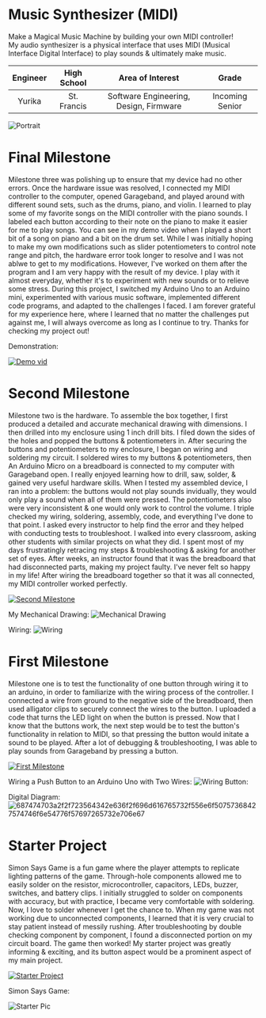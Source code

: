 ﻿# Music Synthesizer (MIDI) 
Make a Magical Music Machine by building your own MIDI controller!                                                   
My audio synthesizer is a physical interface that uses MIDI (Musical Interface Digital Interface) to play sounds & ultimately make music.  


| **Engineer** | **High School** | **Area of Interest** | **Grade** |
|:--:|:--:|:--:|:--:|
| Yurika | St. Francis | Software Engineering, Design, Firmware | Incoming Senior

![Portrait](https://lh3.googleusercontent.com/bTp0AiLGtaWN5LEsOcr4-tUic1JASa9bRcN80uTFBZRd3FzAorullO4BDTn4-_FeCWjGeomj8D1N_nDV9DyPCqrcqhhAE-YvZFN4JsW0-XPixBHbhTbzMr2Gj23d0f0_RLh1G2S33Tx_PrYj564hzIFTuoAkg30aMF6MArZbigC12Vkf_Dhi6TLlKPG5lSp45M57gZWPZLri6tF4OI9nBFFedYZeY8-ei4kSGS_2tTciTEEbZxB7Av0MpWOAHHq00nL37SwfzxZAYz_BEie-J4vWsH8FgObdyPJpMJXBS_hnJlOHCBq_HWH25bpreKMSIRYlZXVCcbko6fl27F9jE2SGatqijtIV1ap0seq1hjPoLc3vhFkqX9bc05FF6oMv22p5RqZoXJTD0T38V9P_XsLcd9LQM3wqeGFpD_02Su8mYnwhdk26HcJAfEkxEv9A1gQ81awIHAzEzzq5fk85BS7luQJa7mjI4bQEhmNK26to5_ClSAKuyf3-0mg6o3juJJOoQjDhAii13QH-gtfg5GdMz0YzQB0t7n3EX5wWoT9B64Z4PLAgPvdl3SsCw96TiJySq5Hsqm_ZA6DGJMazffY71t6W3_hNLwHSmyxdi5qzgAwUejHba7Zthh_qZwTfgb94-WS5WkTnRYJ8D04HCOroLOQ9EBj_2O7ZGII44s5NhO4cR5Kt7wxnU1Dxye-vdCJlrmtnZMPE3fR6tohODf3116wXuyGKfzo7R4_TAYf7dJG_Jk2NaVaWYlnJTr_waZJg6uq1Fe4KQ7Z05fQhWu8dJGxkIXD7A4K8Jbu7EqmuuhaeLbJrpztIOfVS520fl9nOMJn2l_VoXxUV5P03kb6iz0gVA6y3W9HnSFMRicDu8UcDJI3nX9lYfFocgYyGGFtn9CGG1x9E2jQPWP3wLaEDCv-j5dDr0XwgRO2MYG5Xrn3316ItzlWHqRe1qH537IzRJA2fsqlvQg=w1314-h1066-no?authuser=1)

# Final Milestone
Milestone three was polishing up to ensure that my device had no other errors. Once the hardware issue was resolved, I connected my MIDI controller to the computer, opened Garageband, and played around with different sound sets, such as the drums, piano, and violin. I learned to play some of my favorite songs on the MIDI controller with the piano sounds. I labeled each button according to their note on the piano to make it easier for me to play songs. You can see in my demo video when I played a short bit of a song on piano and a bit on the drum set. While I was initially hoping to make my own modifications such as slider potentiometers to control note range and pitch, the hardware error took longer to resolve and I was not ablwe to get to my modifications. However, I've worked on them after the program and I am very happy with the result of my device. I play with it almost everyday, whether it's to experiment with new sounds or to relieve some stress. During this project, I switched my Arduino Uno to an Arduino mini, experimented with various music software, implemented different code programs, and adapted to the challenges I faced. I am forever grateful for my experience here, where I learned that no matter the challenges put against me, I will always overcome as long as I continue to try. Thanks for checking my project out!  

Demonstration: 

[![Demo vid](https://lh3.googleusercontent.com/1UbYTN6cB_gxtPxWrGS-WsBG52upLTd9Lrmp5ra5GNT8u1Uo_lfAELGf0kc3LzjtltbqkbNEnE2CWkBnEotxDGB5Dlvpiw-9Z-XqY_eVcmnk2Xafw4L8eam2259iTdhHaVRBORCzuQIIddgW3Aw16WHYu6DPq-WdEwq5jDfF9eoeDvGceN-7GDXmjhLiuU9zdlGaSqVKAfz2X0Jsh2N9PAoF4AKhg-cPSGbfqdPfBvPh1_pXydNBFhLcO4_mMNNezjQ0Bnm0Bll7mE2T6M14SnvNETq6gFZKezlnypLeaoKvZLisI4NEttgSzsGeN1pwg31LoZ4J_XtqflkKbRS3nBtpljmEfGkoZzEJLplJrNtDKs2JJPtB8E3K2ALhOVdElvAQUQyeCilqQZueHjCNCgmVENcKGAnEM2zxqvp9oocGe6vxkHFcOq-ZsNJ7alovQi6KcDVOLGeNTlNWdQfCPRcPCf19QhWo6SKOtN8qXDMw8CCp30ipdSnuET2R3rBPwmnK9mWjNrq-eY_6sb8iouIUIaxHG3lKv8CWf-9RMooNyTHiR2CG3QFNkOIhMkJ8RbdaAO6K2KDWHtSW_wctmdQZcEAmJ4po7iWK82NcT_zJq-WR1p9Opi7mPT7_OkBEokN2z7QDaaLpKYv6RFzu4iMqjme5ailceNf_V7foSKf29r2TSpyCDG1pMADfcQriCE4ycik1OoBY-inZ96m6MxR1MRHirqPlFdj2sw302UvOpmOm_gsN0SuyMvmDlk8V-WYhQI32977eAg6KnVOcxUINkeb0AMoQoQEb_bC5MiXgt4xELSQVzxWKX9TfXG6C49dbiVrKyIZAQCha5N7Ooyj5RC8MCiUKckDUWk6_Ux1VDpHf2ra6Pp2hmrbX9cKldYyWhpWde1_faUlHmirNluyym6JtkdzbKOlvX_NkDra9UGETsRS7AHLXiINjV6ZEquzzOb7aH3Hg=w2876-h1498-no?authuser=0)](https://www.youtube.com/watch?v=pfR2WAOIaJk)

  
# Second Milestone
Milestone two is the hardware. To assemble the box together, I first produced a detailed and accurate mechanical drawing with dimensions. I then drilled into my enclosure using 1 inch drill bits. I filed down the sides of the holes and popped the buttons & potentiometers in. After securing the buttons and potentiometers to my enclosure, I began on wiring and soldering my circuit. I soldered wires to my buttons & potentiometers, then An Arduino Micro on a breadboard is connected to my computer with Garageband open. I really enjoyed learning how to drill, saw, solder, & gained very useful hardware skills. When I tested my assembled device, I ran into a problem: the buttons would not play sounds invidually, they would only play a sound when all of them were pressed. The potentiometers also were very inconsistent & one would only work to control the volume. I triple checked my wiring, soldering, assembly, code, and everything I've done to that point. I asked every instructor to help find the error and they helped with conducting tests to troubleshoot. I walked into every classroom, asking other students with similar projects on what they did. I spent most of my days frustratingly retracing my steps & troubleshooting & asking for another set of eyes. After weeks, an instructor found that it was the breadboard that had disconnected parts, making my project faulty. I've never felt so happy in my life! After wiring the breadboard together so that it was all connected, my MIDI controller worked perfectly.

[![Second Milestone](https://user-images.githubusercontent.com/69131491/180633882-a8a135a4-8112-457b-ac65-dacbc2dddfa6.jpg)](https://www.youtube.com/watch?v=wraI4bNwx1E)

My Mechanical Drawing:
![Mechanical Drawing](https://user-images.githubusercontent.com/69131491/180633210-ef3e3082-fb48-4936-a99d-cdc1ec0d082f.jpg)

Wiring:
![Wiring](https://lh3.googleusercontent.com/Cm3CYcPJJH5eBncKfLcWSFmRAWCKHxQsvHOj_G0ybGCMHY6NWpt13x9D0FDB2h92pTOiC7uLcfuPly2wadRq12kj104LBNCIoWMuaz96Zt_KB_jt866BKsgzjOfPA-k8xQctod_pQkH4OY4uzV7EIGFE-K_UYBT0o2Z36ydzPpyQRHZYjPINjYFBNyjO_Q3LMPnoOCJSuJOtJjMLs_-7D_C8rrl7qRxwR8evynty2mU3JyTy5EWGiGQ4TJ8O4E_4vSdTpe8UoF4Per72T9nFGbWSQBBSfy5eYEtvadOah6OQbSZSb4mrBeJyUlQTCY106kjiEU83DmH47GTnFA2qOjP6R3dJiAtqfFPR0OZtFg7uARAVeV8sLS3lV1l20QTqlMtoRZd8PrVZJm7fZpW21KmuWFXtsEwM3IWKgIpWv8a5R-VMOljN6kAUm_SxKB223hP0QSCR4_joyFeyr-SOy9YAn4AOBiX0PR_W7gkfV1UaPAusgASPGuJ8pV52Ss0T86daUD91KvJdUezWywF0NCmTngDSqHMzAdMM4rwvAjom0GLo32JfLKm4G3kPcFgOWb-C85zMCaJXcF5_sWOifO3c0Wy4kqIT9r5RG-HM7g12AiBVzKJXpthsFlOMB-w1iCpZPORoCenB0X-slfS500oJQH2FNnvUaY0pyGQT5EY2qoykapqt7o3fxjvAiSO0xP7jjNieV83U9W1b1X0HB312GUepqatpJFngFWubZO8jAPAb2-1UHq4EowULRLlU4bv4ooehUfqUMsByMM_yZnBxe_caCMJP1F7_OF1a5rWRqpWZw8DZrWf2LGX1yVH_JQIea7bUhHrE_t5pLqCPnypDsXKzfx9Feg4XCUti5oSRNtgMwgmf_6ROMDWKMk45EYOcra6935C_7m8qDQR_D4NrtoAISsIj3VSqFL_MhF5JjuurJPrTwcqk3DliwN9y6pgP25OusMQ97w=w1882-h1532-no?authuser=1)

# First Milestone 
Milestone one is to test the functionality of one button through wiring it to an arduino, in order to familiarize with the wiring process of the controller. I connected a wire from ground to the negative side of the breadboard, then used alligator clips to securely connect the wires to the button. I uploaded a code that turns the LED light on when the button is pressed. Now that I know that the buttons work, the next step would be to test the button's functionality in relation to MIDI, so that pressing the button would initate a sound to be played. After a lot of debugging & troubleshooting, I was able to play sounds from Garageband by pressing a button.  

[![First Milestone](https://user-images.githubusercontent.com/69131491/180633779-b83eaee0-87b1-463a-92c9-b7f53a7159a7.jpg)](https://www.youtube.com/watch?v=xcev04r7U3c)

Wiring a Push Button to an Arduino Uno with Two Wires:
![Wiring Button:](https://lh3.googleusercontent.com/vILPb5CYdGHte2COemTp2D_6qcOVAJfbL67xQJ3DgiRc11Ee9EayLIQXg1OWZqswSIKCYc40kBLEuNSdA7Jcx6y6k92kTd2BBm_1f_ssa4LKfFR1YWSMzJLht4aulQzSxd58tl84gWvSYu1ohO_nNtCFAVx0Rq4qqjCX52AoF9b9-ABHXXvjQfyZu-Oh8NDBvKzMM7v3zyaOrcQMo7IgZeuLcvHJFBxZfA7SBQ0dPpUasEYYkECF24Ck--vcME09xQS2rtj56Lo6Bf2vyD-JuIyvQpk9Y8pt6TUR5f8Rwi9VbQWPWQebGLQTf96iCmv8QuvRWmx0huQC3l7pFKpZjev5eLqV4wk7EG5GCjHWvmsjYjFio9HO-_m_eka2MQeEB3o9ioSCaSTCTUyuBFi9Sg14a5rO5MCPfzobH0dWUPzfjYr1oKUeWkgt1Bqn6TRjz330PqljDoLqdBYKNuhsG1X_11Q9veS-o2ubdpenNfEv1SkUvyQvBfG78gH9amxHc0qDWjjQ-i1MAQu5Ggh--qi-i3CDKWxyMSNGEbNp89vBSwABPviG3zyfcu6axF2zsMGiNo7zJ6ObZ5AIR5Suoh20uBhf7-_xHVmUMNdn_bCtBEbUNbBP5nWMFh3nMJD6o9pc2d45QeSYvF_rqwrP86U0KCB_-ao4A3Jrqw2sWNZ63wICrYD-Er5wkDPasVYeiH1D_HNPeLPmz446vAdtQl8GICavDlORHSXJZG89yjcQQoCwn_8uGU7WlQuxmvdtXSXJ07ovR_9dbuybFj3R9K1Ahctdn49cWflhf7acCnufaRiN8wZ1tvF9mLW9XxzKDk6Vug1MqGOlULmieBvGV6fdbb_vlpWGacEc7FNC2_ohI2UPySSnGR6E9-y-rLhs8e2Jd70OjGyeaSMF5PQYwMObYLaxUbXPYI1Ia1Hy66DKMRc4hinDcpvAjboXMeA6cFmG-tMVfFCkIA=w2784-h1379-no?authuser=1)


Digital Diagram:
![687474703a2f2f723564342e636f2f696d616765732f556e6f50757368427574746f6e54776f57697265732e706e67](https://user-images.githubusercontent.com/107583678/176976764-577f580a-b063-4661-919e-fb15f3a44748.png)


# Starter Project
Simon Says Game is a fun game where the player attempts to replicate lighting patterns of the game. Through-hole components allowed me to easily solder on the resistor, microcontroller, capacitors, LEDs, buzzer, switches, and battery clips. I initially struggled to solder on components with accuracy, but with practice, I became very comfortable with soldering. Now, I love to solder whenever I get the chance to. When my game was not working due to unconnected components, I learned that it is very crucial to stay patient instead of messily rushing. After troubleshooting by double checking component by component, I found a disconnected portion on my circuit board. The game then worked! My starter project was greatly informing & exciting, and its button aspect would be a prominent aspect of my main project.  


[![Starter Project](https://lh3.googleusercontent.com/uMjgroLEzz1-oRyDd5tfvssDqr7ZZ0UUlD7hngw1F9HkKccLJGNlje_usi1KS77vND3sCWKqG2nF_PMnfy07iah38ZhYhmu0x3OtYZfEqsB391-fA6cQ2iA7aHUHRO3M7g552N1i1lwlHBlgJICb_YfnMDEx8h9MSa8e180zUEt-1coHf3EpxEXMZtkad8sRxIZKwFDbG-zEAkyeM_FT0obqNizCv_jFspzKOSsYagz-EbDUrtv6_IDcE12IuO5W4i7QanlRex3mJDmj8L0sam5oeEvbBHs6uDTQbpvaEu_cl4KA0x9azXGnvgyZ2AuFLH2P55WPdkUBiR8nQpdO1UlLOO8s98XHY4vzIK3plRCy-X0Ga4lShpJNY3js_VzrhLWhktPBXK3Fp8N0tC8G1x7UCDbsQeSjisFloQA7EqKkxuYsPy9K-dJ3FN9ICA9HbL_QDLea_fifonTJzW9E_CS_ycNDZnJ2LWcjQioVwluF2wMDFLtuaU55VgZWAMEgvUFJAUYh1u9E4cvGLqWd_qeMQzs61mQAm3BV521QN19HdHB6TKy11d4pV94XqY6hXkURcsv3eomhjZwffuednwiVPmh9z-myBbDsQyFwaKQO8mFIGHfnmReYFXnUAo16xBf3SFpuROXz2ENlUIpInC55YNQ6b4WmqiZN1vWsRdrboG4WlD5FRCRChXueLlFIZ3EFlFN7bkHeCRzt8h5eATbrOjC6YsPftIKvHU7bZ38A4oDv5yvyI_LXv6Zdfj_acggF16g8JCbmvQC76AippMA94E5PH_tR_okq0x800VFlzl7VsimKpwzlzUeW61M5wpcMCPEj83D53Z9sJtjH7b742dg2wEfgXtGbBVt-UIpuSQNMz_Nl7xKnKDGkfwRKp0aimW7u3em1Lpnc3RbAo6AcsTEfytSgb6_QIx2bJ_FZKXrO_OoBNEzwUgVqfds685TBOz59vLYJ2A=w1280-h720-no?authuser=1)](https://www.youtube.com/watch?v=hb178l7bCHs)

Simon Says Game:

![Starter Pic](https://cdn.sparkfun.com//assets/parts/5/1/5/0/SparkFun_Simon_Says_-_Through-Hole_Soldering_Kit-03.jpg)


